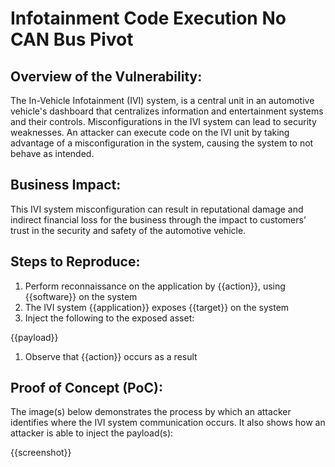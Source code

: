 # Infotainment Code Execution No CAN Bus Pivot

## Overview of the Vulnerability:

The In-Vehicle Infotainment (IVI) system, is a central unit in an automotive vehicle's dashboard that centralizes information and entertainment systems and their controls. Misconfigurations in the IVI system can lead to security weaknesses. An attacker can execute code on the IVI unit by taking advantage of a misconfiguration in the system, causing the system to not behave as intended.

## Business Impact:

This IVI system misconfiguration can result in reputational damage and indirect financial loss for the business through the impact to customers’ trust in the security and safety of the automotive vehicle.

## Steps to Reproduce:

1. Perform reconnaissance on the application by {{action}}, using {{software}} on the system
1. The IVI system {{application}} exposes {{target}} on the system
1. Inject the following to the exposed asset:

{{payload}}

1. Observe that {{action}} occurs as a result

## Proof of Concept (PoC):

The image(s) below demonstrates the process by which an attacker identifies where the IVI system communication occurs. It also shows how an attacker is able to inject the payload(s):

{{screenshot}}

